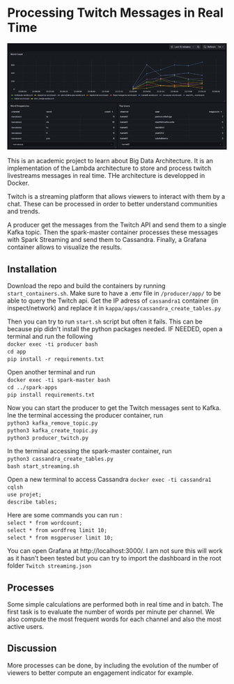 # Processing Twitch Messages in Real Time
![streaming dashboard](image.png)

This is an academic project to learn about Big Data Architecture. It is an implementation of the Lambda architecture to store and process twitch livestreams messages in real time. THe architecture is developped in Docker.

Twitch is a streaming platform that allows viewers to interact with them by a chat. These can be processed in order to better understand communities and trends.

A producer get the messages from the Twitch API and send them to a single Kafka topic. Then the spark-master container processes these messages with Spark Streaming and send them to Cassandra. Finally, a Grafana container allows to visualize the results.

## Installation
Download the repo and build the containers by running ```start_containers.sh```.
Make sure to have a .env file in ```/producer/app/``` to be able to query the Twitch api.
Get the IP adress of ```cassandra1``` container (in inspect/network) and replace it in ```kappa/apps/cassandra_create_tables.py```

Then you can try to run ```start.sh``` script but often it fails. This can be because pip didn't install the python packages needed.
IF NEEDED, open a terminal and run the following    
```docker exec -ti producer bash```     
```cd app```       
```pip install -r requirements.txt```   

Open another terminal and run   
```docker exec -ti spark-master bash```     
```cd ../spark-apps```      
```pip install requirements.txt```      

Now you can start the producer to get the Twitch messages sent to Kafka. Ine the terminal accessing the producer container, run     
```python3 kafka_remove_topic.py```     
```python3 kafka_create_topic.py```     
```python3 producer_twitch.py```    

In the terminal accessing the spark-master container, run   
```python3 cassandra_create_tables.py```    
```bash start_streaming.sh```   

Open a new terminal to access Cassandra 
```docker exec -ti cassandra1 cqlsh```  
```use projet;```   
```describe tables;```  

Here are some commands you can run :    
```select * from wordcount;```  
```select * from wordfreq limit 10;```  
```select * from msgperuser limit 10;```    

You can open Grafana at http://localhost:3000/. I am not sure this will work as it hasn't been tested but you can try to import the dashboard in the root folder ```Twitch streaming.json```

## Processes
Some simple calculations are performed both in real time and in batch. The first task is to evaluate the number of words per minute per channel. We also compute the most frequent words for each channel and also the most active users.

## Discussion
More processes can be done, by including the evolution of the number of viewers to better compute an engagement indicator for example.